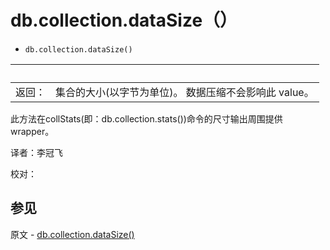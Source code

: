 # [ ](#)db.collection.dataSize（）

[]()

* `db.collection.dataSize()`


| <br /> |                                                       |
| ------ | ----------------------------------------------------- |
| 返回： | 集合的大小(以字节为单位)。 数据压缩不会影响此 value。 |


此方法在collStats(即：db.collection.stats())命令的尺寸输出周围提供 wrapper。



译者：李冠飞

校对：

## 参见

原文 - [db.collection.dataSize()]( https://docs.mongodb.com/manual/reference/method/db.collection.dataSize/ )

